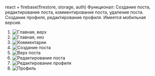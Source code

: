react + firebase(firestore, storage, auth)
Функционал:
Создание поста, редактирование поста, комментирование поста, удаление поста.
Создание профиля, редактирование профиля.
Имеется мобильная версия.

1. ![Главная, верх](https://ibb.co/StQPvp5)
2. ![Главная, низ](https://ibb.co/tPnkmYJ)
3. ![Комментарии](https://ibb.co/xqGBFJD)
4. ![Создание поста](https://ibb.co/vmj4z83)
5. ![Верх поста](https://ibb.co/P4sdZJg)
6. ![Редактирование поста](https://ibb.co/VBdzw1c)
7. ![Редактирование профиля](https://ibb.co/BGxkrsZ)
8. ![Профиль](https://ibb.co/FwMHwxY)
